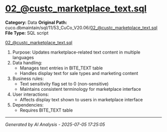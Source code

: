 # 02_@custc_marketplace_text.sql

**Category:** Data
**Original Path:** cuco.dbmaintain/sql/11/53_CuCo_V20.06/02_@custc_marketplace_text.sql
**File Type:** SQL script

02_@custc_marketplace_text.sql
1. Purpose: Updates marketplace-related text content in multiple languages
2. Data handling:
   - Manages text entries in BITE_TEXT table
   - Handles display text for sale types and marketing content
3. Business rules:
   - Text sensitivity flag set to 0 (non-sensitive)
   - Maintains consistent terminology for marketplace interface
4. User interactions:
   - Affects display text shown to users in marketplace interface
5. Dependencies:
   - Requires BITE_TEXT table

---
*Generated by AI Analysis - 2025-07-05 17:25:05*
